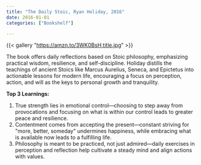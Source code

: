 ```yaml
---
title: "The Daily Stoic, Ryan Holiday, 2016"
date: 2016-01-01
categories: ["Bookshelf"]

---
```


{{< gallery "https://amzn.to/3WK0BsH,title.jpg" >}}

The book offers daily reflections based on Stoic philosophy, emphasizing practical wisdom, resilience, and self-discipline. Holiday distills the teachings of ancient Stoics like Marcus Aurelius, Seneca, and Epictetus into actionable lessons for modern life, encouraging a focus on perception, action, and will as the keys to personal growth and tranquility.

**Top 3 Learnings:**

1. True strength lies in emotional control—choosing to step away from provocations and focusing on what is within our control leads to greater peace and resilience.
2. Contentment comes from accepting the present—constant striving for "more, better, someday" undermines happiness, while embracing what is available now leads to a fulfilling life.
3. Philosophy is meant to be practiced, not just admired—daily exercises in perception and reflection help cultivate a steady mind and align actions with values.
